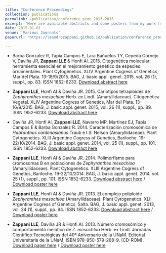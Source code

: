 ```yaml
---
title: "Conference Proceedings"
collection: publications
permalink: /publication/conference_proc_2013-2015
excerpt: 'Here are available abstracts and some posters from my work from 2013 - 2015 in Plant Cytogenetics'
date: 2015-01-01
venue: 'Various Journals'
paperurl: 'https://leandrozappani.github.io/publication/conference_proc_2013-2015'

---
```



- Barba Gonzalez R, Tapia Campos E, Lara Bañuelos TY, Cepeda Cornejo V, Daviña JR, **Zappani LLE** & Honfi AI. 2015. Citogenética molecular: herramienta esencial en el mejoramiento genético de especies ornamentales. Plant Cytogenetics. XLIV Argentine Cogress of Genetics, Mar del Plata. 13-16/9/2015. BAG, J. basic appl. genet. 2015, vol. 26 (1), suppl., pp. 83. ISSN 1852-6233. [Download abstract here](http://leandrozappani.github.io/files/6_abstract.pdf)


- **Zappani LLE**, Honfi AI & Daviña JR. 2015. Cariotipos tetraploides de *Zephyranthes mesochloa* Herb. ex Lindl. (Amaryllidaceae). Citogenética Vegetal. XLIV Argentine Cogress of Genetics, Mar del Plata. 13-16/9/2015. BAG, J. basic appl. genet. 2015, vol. 26 (1), suppl., pp. 89. ISSN 1852-6233. [Download abstract here](http://leandrozappani.github.io/files/5_abstract.pdf)


- Daviña JR, Honfi AI, **Zappani LLE**, Navarro MP, Martínez EJ, Tapia Campos E & Barba Gonzalez R. 2014. Caracterización cromosómica de *Habranthus cardenasianus* Traub e I.S. Nelson (Amaryllidaceae). Plant Cytogenetics. XLIII Argentine Cogress of Genetics, Bariloche. 19-22/10/2014. BAG, J. basic appl. genet. 2014, vol. 25 (1), suppl., pp. 101. ISSN 1852-6233. [Download abstract here](http://leandrozappani.github.io/files/4_abstract.pdf)

- **Zappani LLE**, Honfi AI & Daviña JR. 2014. Polimorfismo para cromosomas B en poblaciones de *Zephyranthes mesochloa* (Amaryllidaceae). Plant Cytogenetics. XLIII Argentine Cogress of Genetics, Bariloche. 19-22/10/2014. BAG, J. basic appl. genet. 2014, vol. 25 (1), suppl., pp. 101. ISSN 1852-6233. [Download abstract here](http://leandrozappani.github.io/files/3_abstract.pdf) / [Download poster here](http://leandrozappani.github.io/files/3_poster.pdf)

- **Zappani LLE**, Honfi AI & Daviña JR. 2013. El complejo poliploide *Zephyranthes mesochloa* (Amaryllidaceae). Plant Cytogenetics. XLII Argentine Cogress of Genetics, Salta. BAG, J. basic appl. genet. 2013, vol. 24 (1), suppl., pp. 94. ISSN 1852-6233. [Download abstract here](http://leandrozappani.github.io/files/2_abstract.pdf) / [Download poster here](http://leandrozappani.github.io/files/2_poster.pdf)

- **Zappani LLE**, Daviña JR & Honfi AI. 2013. Número cromosómico y comportamiento meiótico de *Z. mesochloa* Herb. ex Lindl. Jornadas Científico Tecnológicas del 40º Aniversario de la UNaM. Editorial Universitaria de la UNaM, ISBN 978-950-579-268-9. (CD-ROM). [Download paper here](http://leandrozappani.github.io/files/1_paper.pdf) / [Download poster here](http://leandrozappani.github.io/files/1_poster.pdf)

